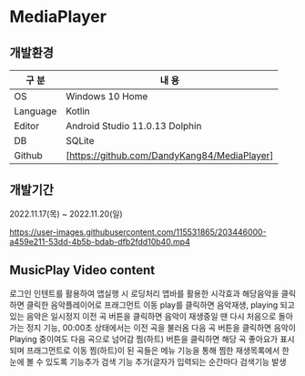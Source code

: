 # MediaPlayer

## 개발환경

| 구 분 | 내 용 |
| --- | --- |
| OS | Windows 10 Home |
| Language | Kotlin |
| Editor | Android Studio 11.0.13 Dolphin|
| DB | SQLite |
| Github | [https://github.com/DandyKang84/MediaPlayer] |

## 개발기간
2022.11.17(목) ~ 2022.11.20(일)

https://user-images.githubusercontent.com/115531865/203446000-a459e211-53dd-4b5b-bdab-dfb2fdd10b40.mp4

## MusicPlay Video content
로그인 인텐트를 활용하여 앱실행 시 로딩처리
앱바를 활용한 시각효과
해당음악을 클릭하면 클릭한 음악플레이어로 프래그먼트 이동
play를 클릭하면 음악재생, playing 되고 있는 음악은 일시정지
이전 곡 버튼을 클릭하면 음악이 재생중일 땐 다시 처음으로 돌아가는 정지 기능, 00:00초 상태에서는 이전 곡을 불러옴
다음 곡 버튼을 클릭하면 음악이 Playing 중이여도 다음 곡으로 넘어감
찜(하트) 버튼을 클릭하면 해당 곡 좋아요가 표시되며 프래그먼트로 이동
찜(하트)이 된 곡들은 메뉴 기능을 통해 찜한 재생목록에서 한 눈에 볼 수 있도록 기능추가
검색 기능 추가(글자가 입력되는 순간마다 검색기능 발생
